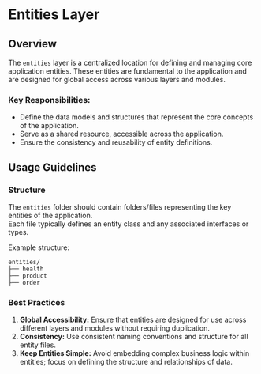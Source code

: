 # Entities Layer

## Overview
The `entities` layer is a centralized location for defining and managing core application entities. These entities are fundamental to the application and are designed for global access across various layers and modules.

### Key Responsibilities:
- Define the data models and structures that represent the core concepts of the application.
- Serve as a shared resource, accessible across the application.
- Ensure the consistency and reusability of entity definitions.

## Usage Guidelines
### Structure
The `entities` folder should contain folders/files representing the key entities of the application.  
Each file typically defines an entity class and any associated interfaces or types.

Example structure:

```
entities/  
├── health  
├── product  
├── order 
```

### Best Practices
1. **Global Accessibility:** Ensure that entities are designed for use across different layers and modules without requiring duplication.
2. **Consistency:** Use consistent naming conventions and structure for all entity files.
3. **Keep Entities Simple:** Avoid embedding complex business logic within entities; focus on defining the structure and relationships of data.
